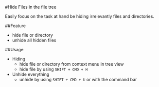 #Hide Files in the file tree

Easily focus on the task at hand be hiding irrelevantly files and directories.

##Feature
* hide file or directory
* unhide all hidden files

##Usage
* Hiding
  * hide file or directory from context menu in tree view
  * hide file by using `SHIFT + CMD + H`
* Unhide everything
  * unhide by using `SHIFT + CMD + U` or with the command bar

